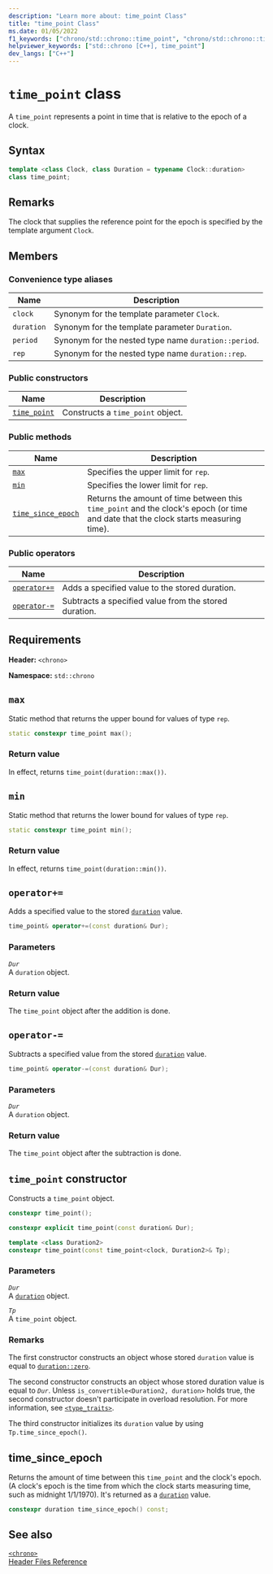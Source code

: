 ```yaml
---
description: "Learn more about: time_point Class"
title: "time_point Class"
ms.date: 01/05/2022
f1_keywords: ["chrono/std::chrono::time_point", "chrono/std::chrono::time_point::operator +=",  "chrono/std::chrono::time_point::operator -=", "chrono/std::chrono::time_point::max", "chrono/std::chrono::time_point::min", "chrono/std::chrono::time_point::time_since_epoch"]
helpviewer_keywords: ["std::chrono [C++], time_point"]
dev_langs: ["C++"]
---
```

# `time_point` class

A `time_point` represents a point in time that is relative to the epoch of a clock.

## Syntax

```cpp
template <class Clock, class Duration = typename Clock::duration>
class time_point;
```

## Remarks

The clock that supplies the reference point for the epoch is specified by the template argument `Clock`.

## Members

### Convenience type aliases

|Name|Description|
|----------|-----------------|
|`clock`|Synonym for the template parameter `Clock`.|
|`duration`|Synonym for the template parameter `Duration`.|
|`period`|Synonym for the nested type name `duration::period`.|
|`rep`|Synonym for the nested type name `duration::rep`.|

### Public constructors

|Name|Description|
|----------|-----------------|
|[`time_point`](#time_point)|Constructs a `time_point` object.|

### Public methods

|Name|Description|
|----------|-----------------|
|[`max`](#max)|Specifies the upper limit for `rep`.|
|[`min`](#min)|Specifies the lower limit for `rep`.|
|[`time_since_epoch`](#time_since_epoch)|Returns the amount of time between this `time_point` and the clock's epoch (or time and date that the clock starts measuring time).|

### Public operators

|Name|Description|
|----------|-----------------|
|[`operator+=`](#op_add_eq)|Adds a specified value to the stored duration.|
|[`operator-=`](#operator-_eq)|Subtracts a specified value from the stored duration.|

## Requirements

**Header:** `<chrono>`

**Namespace:** `std::chrono`

## <a name="max"></a> `max`

Static method that returns the upper bound for values of type `rep`.

```cpp
static constexpr time_point max();
```

### Return value

In effect, returns `time_point(duration::max())`.

## <a name="min"></a> `min`

Static method that returns the lower bound for values of type `rep`.

```cpp
static constexpr time_point min();
```

### Return value

In effect, returns `time_point(duration::min())`.

## <a name="op_add_eq"></a> `operator+=`

Adds a specified value to the stored [`duration`](../standard-library/duration-class.md) value.

```cpp
time_point& operator+=(const duration& Dur);
```

### Parameters

*`Dur`*\
A `duration` object.

### Return value

The `time_point` object after the addition is done.

## <a name="operator-_eq"></a> `operator-=`

Subtracts a specified value from the stored [`duration`](../standard-library/duration-class.md) value.

```cpp
time_point& operator-=(const duration& Dur);
```

### Parameters

*`Dur`*\
A `duration` object.

### Return value

The `time_point` object after the subtraction is done.

## <a name="time_point"></a> `time_point` constructor

Constructs a `time_point` object.

```cpp
constexpr time_point();

constexpr explicit time_point(const duration& Dur);

template <class Duration2>
constexpr time_point(const time_point<clock, Duration2>& Tp);
```

### Parameters

*`Dur`*\
A [`duration`](../standard-library/duration-class.md) object.

*`Tp`*\
A `time_point` object.

### Remarks

The first constructor constructs an object whose stored `duration` value is equal to [`duration::zero`](../standard-library/duration-class.md#zero).

The second constructor constructs an object whose stored duration value is equal to *`Dur`*. Unless `is_convertible<Duration2, duration>` holds true, the second constructor doesn't participate in overload resolution. For more information, see [`<type_traits>`](../standard-library/type-traits.md).

The third constructor initializes its `duration` value by using `Tp.time_since_epoch()`.

## <a name="time_since_epoch"></a> time_since_epoch

Returns the amount of time between this `time_point` and the clock's epoch. (A clock's epoch is the time from which the clock starts measuring time, such as midnight 1/1/1970). It's returned as a [`duration`](../standard-library/duration-class.md) value.

```cpp
constexpr duration time_since_epoch() const;
```

## See also

[`<chrono>`](../standard-library/chrono.md)\
[Header Files Reference](../standard-library/cpp-standard-library-header-files.md)
